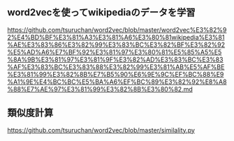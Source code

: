 ## word2vecを使ってwikipediaのデータを学習
https://github.com/tsuruchan/word2vec/blob/master/word2vec%E3%82%92%E4%BD%BF%E3%81%A3%E3%81%A6%E3%80%81wikipedia%E3%81%AE%E3%83%86%E3%82%99%E3%83%BC%E3%82%BF%E3%82%92%E5%AD%A6%E7%BF%92%E3%81%97%E3%80%81%E5%85%A5%E5%8A%9B%E3%81%97%E3%81%9F%E3%82%AD%E3%83%BC%E3%83%AF%E3%83%BC%E3%83%88%E3%82%99%E3%81%AB%E5%AF%BE%E3%81%99%E3%82%8B%E7%B5%90%E6%9E%9C%EF%BC%88%E9%A1%9E%E4%BC%BC%E5%BA%A6%EF%BC%89%E3%82%92%E8%A8%88%E7%AE%97%E3%81%99%E3%82%8B%E3%80%82.md

## 類似度計算
https://github.com/tsuruchan/word2vec/blob/master/similality.py
